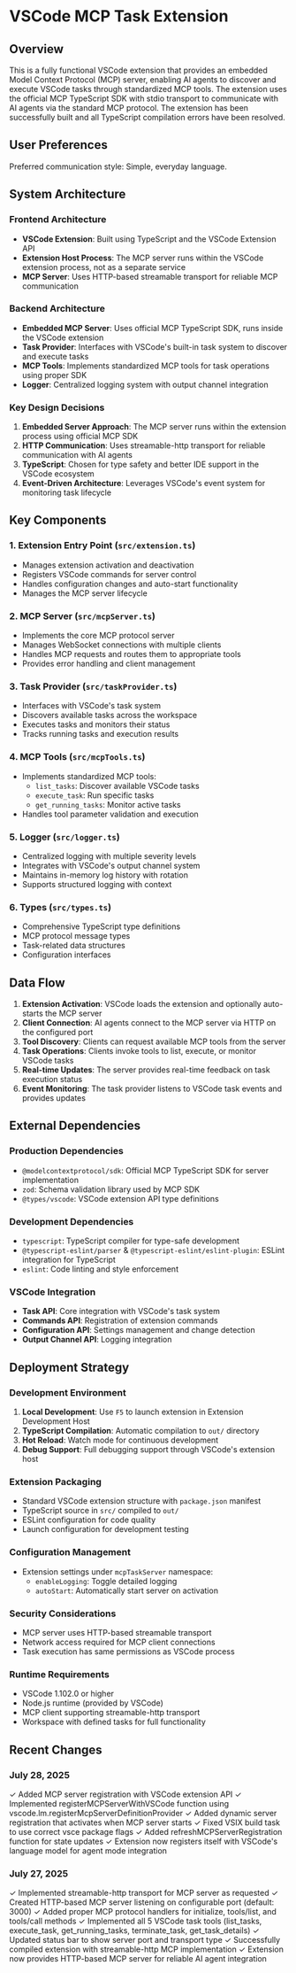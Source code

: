 # VSCode MCP Task Extension

## Overview

This is a fully functional VSCode extension that provides an embedded Model Context Protocol (MCP) server, enabling AI agents to discover and execute VSCode tasks through standardized MCP tools. The extension uses the official MCP TypeScript SDK with stdio transport to communicate with AI agents via the standard MCP protocol. The extension has been successfully built and all TypeScript compilation errors have been resolved.

## User Preferences

Preferred communication style: Simple, everyday language.

## System Architecture

### Frontend Architecture
- **VSCode Extension**: Built using TypeScript and the VSCode Extension API
- **Extension Host Process**: The MCP server runs within the VSCode extension process, not as a separate service
- **MCP Server**: Uses HTTP-based streamable transport for reliable MCP communication

### Backend Architecture
- **Embedded MCP Server**: Uses official MCP TypeScript SDK, runs inside the VSCode extension
- **Task Provider**: Interfaces with VSCode's built-in task system to discover and execute tasks
- **MCP Tools**: Implements standardized MCP tools for task operations using proper SDK
- **Logger**: Centralized logging system with output channel integration

### Key Design Decisions
1. **Embedded Server Approach**: The MCP server runs within the extension process using official MCP SDK
2. **HTTP Communication**: Uses streamable-http transport for reliable communication with AI agents
3. **TypeScript**: Chosen for type safety and better IDE support in the VSCode ecosystem
4. **Event-Driven Architecture**: Leverages VSCode's event system for monitoring task lifecycle

## Key Components

### 1. Extension Entry Point (`src/extension.ts`)
- Manages extension activation and deactivation
- Registers VSCode commands for server control
- Handles configuration changes and auto-start functionality
- Manages the MCP server lifecycle

### 2. MCP Server (`src/mcpServer.ts`)
- Implements the core MCP protocol server
- Manages WebSocket connections with multiple clients
- Handles MCP requests and routes them to appropriate tools
- Provides error handling and client management

### 3. Task Provider (`src/taskProvider.ts`)
- Interfaces with VSCode's task system
- Discovers available tasks across the workspace
- Executes tasks and monitors their status
- Tracks running tasks and execution results

### 4. MCP Tools (`src/mcpTools.ts`)
- Implements standardized MCP tools:
  - `list_tasks`: Discover available VSCode tasks
  - `execute_task`: Run specific tasks
  - `get_running_tasks`: Monitor active tasks
- Handles tool parameter validation and execution

### 5. Logger (`src/logger.ts`)
- Centralized logging with multiple severity levels
- Integrates with VSCode's output channel system
- Maintains in-memory log history with rotation
- Supports structured logging with context

### 6. Types (`src/types.ts`)
- Comprehensive TypeScript type definitions
- MCP protocol message types
- Task-related data structures
- Configuration interfaces

## Data Flow

1. **Extension Activation**: VSCode loads the extension and optionally auto-starts the MCP server
2. **Client Connection**: AI agents connect to the MCP server via HTTP on the configured port
3. **Tool Discovery**: Clients can request available MCP tools from the server
4. **Task Operations**: Clients invoke tools to list, execute, or monitor VSCode tasks
5. **Real-time Updates**: The server provides real-time feedback on task execution status
6. **Event Monitoring**: The task provider listens to VSCode task events and provides updates

## External Dependencies

### Production Dependencies
- `@modelcontextprotocol/sdk`: Official MCP TypeScript SDK for server implementation
- `zod`: Schema validation library used by MCP SDK
- `@types/vscode`: VSCode extension API type definitions

### Development Dependencies
- `typescript`: TypeScript compiler for type-safe development
- `@typescript-eslint/parser` & `@typescript-eslint/eslint-plugin`: ESLint integration for TypeScript
- `eslint`: Code linting and style enforcement

### VSCode Integration
- **Task API**: Core integration with VSCode's task system
- **Commands API**: Registration of extension commands
- **Configuration API**: Settings management and change detection
- **Output Channel API**: Logging integration

## Deployment Strategy

### Development Environment
1. **Local Development**: Use `F5` to launch extension in Extension Development Host
2. **TypeScript Compilation**: Automatic compilation to `out/` directory
3. **Hot Reload**: Watch mode for continuous development
4. **Debug Support**: Full debugging support through VSCode's extension host

### Extension Packaging
- Standard VSCode extension structure with `package.json` manifest
- TypeScript source in `src/` compiled to `out/`
- ESLint configuration for code quality
- Launch configuration for development testing

### Configuration Management
- Extension settings under `mcpTaskServer` namespace:
  - `enableLogging`: Toggle detailed logging
  - `autoStart`: Automatically start server on activation

### Security Considerations
- MCP server uses HTTP-based streamable transport
- Network access required for MCP client connections
- Task execution has same permissions as VSCode process

### Runtime Requirements
- VSCode 1.102.0 or higher
- Node.js runtime (provided by VSCode)
- MCP client supporting streamable-http transport
- Workspace with defined tasks for full functionality

## Recent Changes

### July 28, 2025
✓ Added MCP server registration with VSCode extension API
✓ Implemented registerMCPServerWithVSCode function using vscode.lm.registerMcpServerDefinitionProvider
✓ Added dynamic server registration that activates when MCP server starts
✓ Fixed VSIX build task to use correct vsce package flags
✓ Added refreshMCPServerRegistration function for state updates
✓ Extension now registers itself with VSCode's language model for agent mode integration

### July 27, 2025
✓ Implemented streamable-http transport for MCP server as requested
✓ Created HTTP-based MCP server listening on configurable port (default: 3000)
✓ Added proper MCP protocol handlers for initialize, tools/list, and tools/call methods
✓ Implemented all 5 VSCode task tools (list_tasks, execute_task, get_running_tasks, terminate_task, get_task_details)
✓ Updated status bar to show server port and transport type
✓ Successfully compiled extension with streamable-http MCP implementation
✓ Extension now provides HTTP-based MCP server for reliable AI agent integration